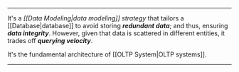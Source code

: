 ***

It's a *[[Data Modeling|data modeling]] strategy* that tailors a [[Database|database]] to avoid storing ***redundant data***; and thus, ensuring ***data integrity***. 
However, given that data is scattered in different entities, it trades off ***querying velocity***.

It's the fundamental architecture of [[OLTP System|OLTP systems]]. 

***
